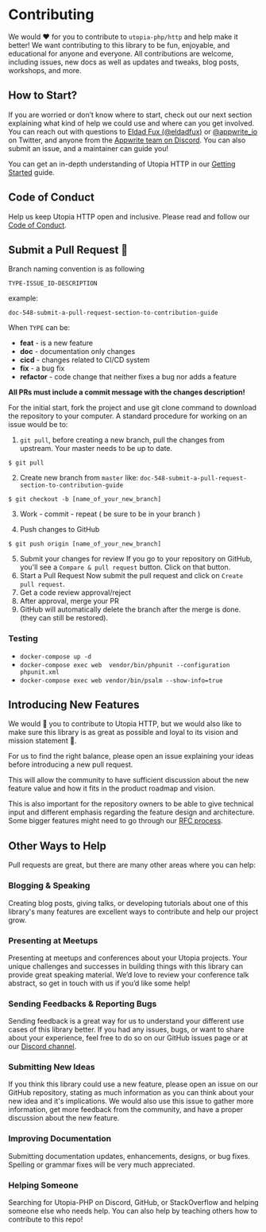# Contributing

We would ❤️ for you to contribute to `utopia-php/http` and help make it better! We want contributing to this library to be fun, enjoyable, and educational for anyone and everyone. All contributions are welcome, including issues, new docs as well as updates and tweaks, blog posts, workshops, and more.

## How to Start?

If you are worried or don’t know where to start, check out our next section explaining what kind of help we could use and where can you get involved. You can reach out with questions to [Eldad Fux (@eldadfux)](https://twitter.com/eldadfux) or [@appwrite_io](https://twitter.com/appwrite_io) on Twitter, and anyone from the [Appwrite team on Discord](https://discord.gg/GSeTUeA). You can also submit an issue, and a maintainer can guide you!

You can get an in-depth understanding of Utopia HTTP in our [Getting Started](docs/Getting-Starting-Guide.md) guide.

## Code of Conduct

Help us keep Utopia HTTP open and inclusive. Please read and follow our [Code of Conduct](/CODE_OF_CONDUCT.md).

## Submit a Pull Request 🚀

Branch naming convention is as following

`TYPE-ISSUE_ID-DESCRIPTION`

example:

```
doc-548-submit-a-pull-request-section-to-contribution-guide
```

When `TYPE` can be:

- **feat** - is a new feature
- **doc** - documentation only changes
- **cicd** - changes related to CI/CD system
- **fix** - a bug fix
- **refactor** - code change that neither fixes a bug nor adds a feature

**All PRs must include a commit message with the changes description!**

For the initial start, fork the project and use git clone command to download the repository to your computer. A standard procedure for working on an issue would be to:

1. `git pull`, before creating a new branch, pull the changes from upstream. Your master needs to be up to date.

```
$ git pull
```

2. Create new branch from `master` like: `doc-548-submit-a-pull-request-section-to-contribution-guide`<br/>

```
$ git checkout -b [name_of_your_new_branch]
```

3. Work - commit - repeat ( be sure to be in your branch )

4. Push changes to GitHub

```
$ git push origin [name_of_your_new_branch]
```

5. Submit your changes for review
   If you go to your repository on GitHub, you'll see a `Compare & pull request` button. Click on that button.
6. Start a Pull Request
   Now submit the pull request and click on `Create pull request`.
7. Get a code review approval/reject
8. After approval, merge your PR
9. GitHub will automatically delete the branch after the merge is done. (they can still be restored).

### Testing

- `docker-compose up -d`
- `docker-compose exec web  vendor/bin/phpunit --configuration phpunit.xml`
- `docker-compose exec web vendor/bin/psalm --show-info=true`

## Introducing New Features

We would 💖 you to contribute to Utopia HTTP, but we would also like to make sure this library is as great as possible and loyal to its vision and mission statement 🙏.

For us to find the right balance, please open an issue explaining your ideas before introducing a new pull request.

This will allow the community to have sufficient discussion about the new feature value and how it fits in the product roadmap and vision.

This is also important for the repository owners to be able to give technical input and different emphasis regarding the feature design and architecture. Some bigger features might need to go through our [RFC process](https://github.com/appwrite/rfc).

## Other Ways to Help

Pull requests are great, but there are many other areas where you can help:

### Blogging & Speaking

Creating blog posts, giving talks, or developing tutorials about one of this library's many features are excellent ways to contribute and help our project grow.

### Presenting at Meetups

Presenting at meetups and conferences about your Utopia projects. Your unique challenges and successes in building things with this library can provide great speaking material. We’d love to review your conference talk abstract, so get in touch with us if you’d like some help!

### Sending Feedbacks & Reporting Bugs

Sending feedback is a great way for us to understand your different use cases of this library better. If you had any issues, bugs, or want to share about your experience, feel free to do so on our GitHub issues page or at our [Discord channel](https://discord.gg/GSeTUeA).

### Submitting New Ideas

If you think this library could use a new feature, please open an issue on our GitHub repository, stating as much information as you can think about your new idea and it's implications. We would also use this issue to gather more information, get more feedback from the community, and have a proper discussion about the new feature.

### Improving Documentation

Submitting documentation updates, enhancements, designs, or bug fixes. Spelling or grammar fixes will be very much appreciated.

### Helping Someone

Searching for Utopia-PHP on Discord, GitHub, or StackOverflow and helping someone else who needs help. You can also help by teaching others how to contribute to this repo!

